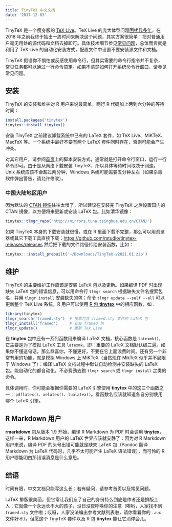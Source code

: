 ```yaml
---
title: TinyTeX 中文文档
date: '2017-12-03'
---
```


TinyTeX 是一个瘦身版的 [TeX Live](https://tug.org/texlive/)。TeX Live 的庞大体型问题[困扰我多年](/cn/2017/06/lightweight-texlive/)，在 2018 年之前我终于抽出一周时间来解决这个问题，其实方案很简单：把对普通用户毫无用处的源代码和文档去掉即可。具体技术细节参见[常见问题](/tinytex/faq/)，总体而言就是利用了 TeX Live 的自动化安装方式，配置文件中设置不要安装源文件和文档。

TinyTeX 假设你不惧怕或反感使用命令行，但其实需要的命令行指令并不复杂，常见任务都可以通过一行命令搞定。如果不清楚如何打开系统命令行窗口，请参见常见问题。

## 安装

TinyTeX 的安装和维护对 R 用户来说最简单，两行 R 代码加上两到六分钟的等待时间：

```r
install.packages('tinytex')
tinytex::install_tinytex()
```

安装 TinyTeX 之前建议卸载系统中已有的 LaTeX 套件，如 TeX Live、MiKTeX、MacTeX 等。一个系统中最好不要有两个 LaTeX 套件同时存在，否则可能会产生冲突。

对其它用户，请参阅[首页](/tinytex/)上的脚本安装方式，通常就是打开命令行窗口，运行一行命令即可。由于是从网络下载安装 TinyTeX，所以具体等待时间取决于网速。Unix 系统应该不会超过两分钟，Windows 系统可能需要五分钟左右（如果杀毒软件弹出警告，请允许修改）。

### 中国大陆地区用户

因为默认的 [CTAN 镜像](https://ctan.org/mirrors/mirmon)往往太慢了，所以建议在安装完 TinyTeX 之后设置国内的 CTAN 镜像，以方便将来更新或安装 LaTeX 包。比如清华镜像：

```r
tinytex::tlmgr_repo('http://mirrors.tuna.tsinghua.edu.cn/CTAN/')
```

如果 TinyTeX 本身的下载安装就很慢，或在 R 里面下载不完整，那么可以用浏览器或其它下载工具直接下载：<https://github.com/rstudio/tinytex-releases/releases> 然后把下载的文件路径传给安装函数，比如：

```r
tinytex:::install_prebuilt('~/Downloads/TinyTeX-v2021.01.zip')
```

## 维护

TinyTeX 的主要维护工作应该是安装 LaTeX 包以及更新。如果编译 PDF 时出现缺失 LaTeX 包的错误信息，可以用命令行 `tlmgr search` 根据缺失文件名搜索包名，并用 `tlmgr install` 安装缺失的包；命令 `tlmgr update --self --all` 可以更新整个 TeX Live 系统。R 用户可以使用 [R 包 **tinytex**](/tinytex/r/) 中的相应函数，如：

```r
library(tinytex)
tlmgr_search('framed.sty')  # 搜索包含 framed.sty 文件的 LaTeX 包
tlmgr_install('framed')     # 安装 framed 包
tlmgr_update()              # 更新 TeX Live
```

在 **tinytex** 包中还有一系列函数用来编译 LaTeX 文档，核心函数是 `latexmk()`，它主要是为了模拟 LaTeX 工具 `latexmk`，即：重要的 LaTeX 文档默认编三遍。如果你不懂这句话，那么恭喜你，不懂更好，不要在它上面浪费时间。还有另一个非常有用的功能，就是模拟 Windows 上 MiKTeX（当然现在 MikTeX 似乎并不局限于 Windows 了）：编译 LaTeX 文档过程中默认自动检测并安装缺失的 LaTeX 包。能自动化的都自动化，不必费劲去跑 `tlmgr search` 或 `tlmgr install` 之类的命令。

具体调用时，你可能会根据你需要的 LaTeX 引擎使用 **tinytex** 中的这三个函数之一： `pdflatex()`、`xelatex()`、`lualatex()`。看函数名应该就知道各自分别使用哪个 LaTeX 引擎。

## R Markdown 用户

**rmarkdown** 包从版本 1.9 开始，编译 R Markdown 为 PDF 时会调用 **tinytex**，这样一来，R Markdown 用户的 LaTeX 世界应该就安静了：因为对 R Markdown 用户来说，编译 PDF 的头号出错可能就是缺失 LaTeX 包（Pandoc 翻译 Markdown 为 LaTeX 代码时，几乎不太可能产生 LaTeX 语法错误），而可怜的 R 用户哪能明白那错误消息是什么意思。

## 结语

时间有限，中文文档只能写这么长；若有疑问，请参考首页以及常见问题。

LaTeX 排版很美丽，但它常让我们忘了自己的身份特么到底是作者还是排版工人；它就像一个永远长不大的孩子，没日没夜呼唤你的注意（唉哟，人家找不到 `framed.sty` 文件啦；哎呀，人家没法编出参考文献列表啦，请你看看你的 `.aux` 文件好不）。但愿这个 TinyTeX 套件以及 R 包 **tinytex** 能让它消停会儿。
